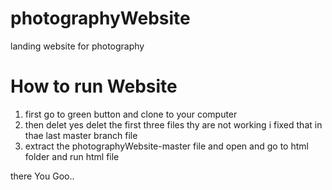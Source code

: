 # photographyWebsite
landing website for photography

# How to run Website

1) first go to green button and clone to your computer
2) then delet yes delet  the first three files thy are not working i fixed that in thae last master branch file 
3) extract the photographyWebsite-master file and open and go to html folder and run html file


there You Goo..
